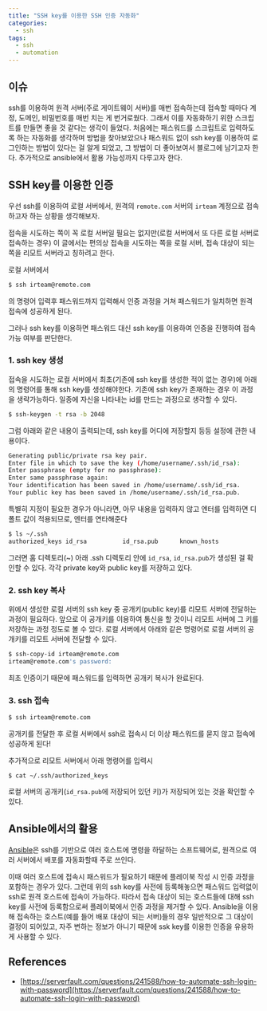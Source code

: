 ```yaml
---
title: "SSH key를 이용한 SSH 인증 자동화"
categories:
  - ssh
tags:
  - ssh
  - automation
---
```


## 이슈

ssh를 이용하여 원격 서버(주로 게이트웨이 서버)를 매번 접속하는데 접속할 때마다 계정, 도메인, 비밀번호를 매번 치는 게 번거로웠다. 그래서 이를 자동화하기 위한 스크립트를 만들면 좋을 것 같다는 생각이 들었다. 처음에는 패스워드를 스크립트로 입력하도록 하는 자동화를 생각하며 방법을 찾아보았으나 패스워드 없이 ssh key를 이용하여 로그인하는 방법이 있다는 걸 알게 되었고, 그 방법이 더 좋아보여서 블로그에 남기고자 한다. 추가적으로 ansible에서 활용 가능성까지 다루고자 한다.



## SSH key를 이용한 인증

우선 ssh를 이용하여 로컬 서버에서, 원격의  `remote.com` 서버의 `irteam` 계정으로 접속하고자 하는 상황을 생각해보자. 

접속을 시도하는 쪽이 꼭 로컬 서버일 필요는 없지만(로컬 서버에서 또 다른 로컬 서버로 접속하는 경우) 이 글에서는 편의상 접속을 시도하는 쪽을 로컬 서버, 접속 대상이 되는 쪽을 리모트 서버라고 칭하려고 한다.   

로컬 서버에서

```bash
$ ssh irteam@remote.com
```
의 명령어 입력후 패스워드까지 입력해서 인증 과정을 거쳐 패스워드가 일치하면 원격 접속에 성공하게 된다.

그러나 ssh key를 이용하면 패스워드 대신 ssh key를 이용하여 인증을 진행하여 접속 가능 여부를 판단한다. 



### 1. ssh key 생성

접속을 시도하는 로컬 서버에서 최초(기존에 ssh key를 생성한 적이 없는 경우)에 아래의 명령어를 통해 ssh key를 생성해야한다. 기존에 ssh key가 존재하는 경우 이 과정을 생략가능하다.  일종에 자신을 나타내는 id를 만드는 과정으로 생각할 수 있다. 

```bash
$ ssh-keygen -t rsa -b 2048
```

그럼 아래와 같은 내용이 출력되는데, ssh key를 어디에 저장할지 등등 설정에 관한 내용이다. 

```bash
Generating public/private rsa key pair.
Enter file in which to save the key (/home/username/.ssh/id_rsa): 
Enter passphrase (empty for no passphrase): 
Enter same passphrase again: 
Your identification has been saved in /home/username/.ssh/id_rsa.
Your public key has been saved in /home/username/.ssh/id_rsa.pub.
```

특별히 지정이 필요한 경우가 아니라면, 아무 내용을 입력하지 않고 엔터를 입력하면 디폴트 값이 적용되므로, 엔터를 연타해준다

```bash
$ ls ~/.ssh
authorized_keys id_rsa          id_rsa.pub      known_hosts
```

그러면 홈 디렉토리(~) 아래 .ssh 디렉토리 안에 `id_rsa`, `id_rsa.pub`가 생성된 걸 확인할 수 있다. 각각 private key와 public key를 저장하고 있다.



### 2. ssh key 복사

위에서 생성한 로컬 서버의 ssh key 중 공개키(public key)를 리모트 서버에 전달하는 과정이 필요하다. 앞으로 이 공개키를 이용하여 통신을 할 것이니 리모트 서버에 그 키를 저장하는 과정 정도로 볼 수 있다. 로컬 서버에서 아래와 같은 명령어로 로컬 서버의 공개키를 리모트 서버에 전달할 수 있다.

```bash
$ ssh-copy-id irteam@remote.com
irteam@remote.com's password: 
```

최초 인증이기 때문에 패스워드를 입력하면 공개키 복사가 완료된다.



### 3. ssh 접속

```bash
$ ssh irteam@remote.com
```

공개키를 전달한 후 로컬 서버에서 ssh로 접속시 더 이상 패스워드를 묻지 않고 접속에 성공하게 된다!

추가적으로 리모트 서버에서 아래 명령어를 입력시

```shell
$ cat ~/.ssh/authorized_keys
```

로컬 서버의 공개키(`id_rsa.pub`에 저장되어 있던 키)가 저장되어 있는 것을 확인할 수 있다.  



## Ansible에서의 활용

[Ansible](https://docs.ansible.com/ansible/latest/index.html)은 ssh를 기반으로 여러 호스트에 명령을 하달하는 소프트웨어로, 원격으로 여러 서버에서 배포를 자동화할때 주로 쓰인다. 

이때 여러 호스트에 접속시 패스워드가 필요하기 때문에 플레이북 작성 시 인증 과정을 포함하는 경우가 있다. 그런데 위의 ssh key를 사전에 등록해놓으면 패스워드 입력없이 ssh로 원격 호스트에 접속이 가능하다. 따라서 접속 대상이 되는 호스트들에 대해 ssh key를 사전에 등록함으로써 플레이북에서 인증 과정을 제거할 수 있다. Ansible을 이용해 접속하는 호스트(예를 들어 배포 대상이 되는 서버)들의 경우 일반적으로 그 대상이 결정이 되어있고, 자주 변하는 정보가 아니기 때문에 ssk key를 이용한 인증을 유용하게 사용할 수 있다. 



## References

- [https://serverfault.com/questions/241588/how-to-automate-ssh-login-with-password](https://serverfault.com/questions/241588/how-to-automate-ssh-login-with-password)

